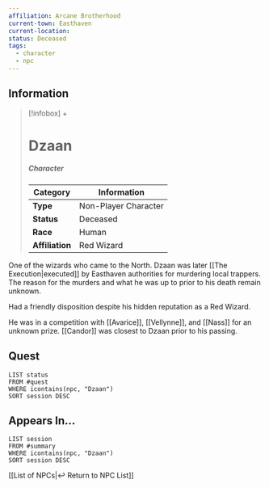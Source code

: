 ```yaml
---
affiliation: Arcane Brotherhood
current-town: Easthaven
current-location: 
status: Deceased
tags:
  - character
  - npc
---
```


## Information
> [!infobox] +
> # Dzaan
> ##### Character
> | Category | Information |
> | ---- | ---- |
> | **Type** | Non-Player Character |
> | **Status** | Deceased |
> | **Race** | Human |
> | **Affiliation** | Red Wizard |

One of the wizards who came to the North. Dzaan was later [[The Execution|executed]] by Easthaven authorities for murdering local trappers. The reason for the murders and what he was up to prior to his death remain unknown.

Had a friendly disposition despite his hidden reputation as a Red Wizard.

He was in a competition with [[Avarice]], [[Vellynne]], and [[Nass]] for an unknown prize. [[Candor]] was closest to Dzaan prior to his passing.

## Quest

```dataview
LIST status
FROM #quest 
WHERE icontains(npc, "Dzaan")
SORT session DESC
```

## Appears In...
```dataview
LIST session
FROM #summary
WHERE icontains(npc, "Dzaan")
SORT session DESC
```

[[List of NPCs|↩️ Return to NPC List]]